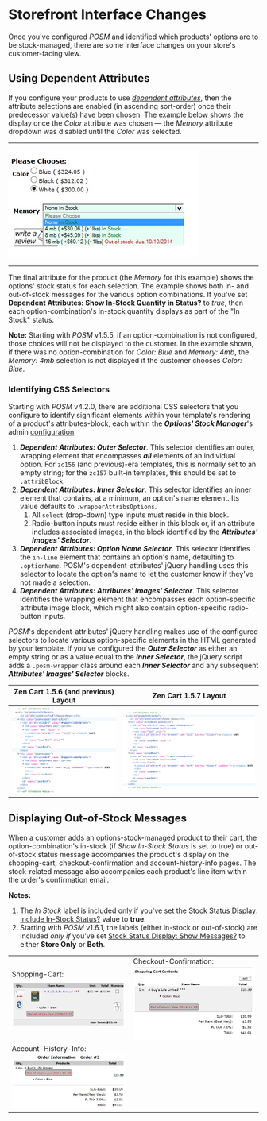 # Storefront Interface Changes

Once you've configured _POSM_ and identified which products' options are to be stock-managed, there are some interface changes on your store's customer-facing view.

## Using Dependent Attributes

If you configure your products to use [_dependent attributes_](./configuration.md), then the attribute selections are enabled (in ascending sort-order) once their predecessor value(s) have been chosen. The example below shows the display once the _Color_ attribute was chosen — the _Memory_ attribute dropdown was disabled until the _Color_ was selected.

----

![Choosing Dependent Attributes](./dependent_attributes.jpg)

----

The final attribute for the product (the _Memory_ for this example) shows the options' stock status for each selection. The example shows both in- and out-of-stock messages for the various option combinations. If you've set **Dependent Attributes: Show In-Stock Quantity in Status?** to _true_, then each option-combination's in-stock quantity displays as part of the "In Stock" status.

**Note:** Starting with _POSM_ v1.5.5, if an option-combination is not configured, those choices will not be displayed to the customer. In the example shown, if there was no option-combination for _Color: Blue_ and _Memory: 4mb_, the _Memory: 4mb_ selection is not displayed if the customer chooses _Color: Blue_.

### Identifying CSS Selectors

Starting with *POSM* v4.2.0, there are additional CSS selectors that you configure to identify significant elements within your template's rendering of a product's attributes-block, each within the ***Options' Stock Manager***'s admin [configuration](./configuration.md):

1. ***Dependent Attributes: Outer Selector***.  This selector identifies an outer, wrapping element that encompasses ***all*** elements of an individual option.  For `zc156` (and previous)-era templates, this is normally set to an empty string; for the `zc157` built-in templates, this should be set to `.attribBlock`.
2. ***Dependent Attributes: Inner Selector***.  This selector identifies an inner element that contains, at a minimum, an option's name element.  Its value defaults to `.wrapperAttribsOptions`.
   1. All `select` (drop-down) type inputs must reside in this block.
   2. Radio-button inputs must reside either in this block or, if an attribute includes associated images, in the block identified by the ***Attributes' Images' Selector***.
3. ***Dependent Attributes: Option Name Selector***.  This selector identifies the `in-line` element that contains an option's name, defaulting to `.optionName`.  POSM's dependent-attributes' jQuery handling uses this selector to locate the option's name to let the customer know if they've not made a selection.
4. ***Dependent Attributes: Attributes' Images' Selector***.  This selector identifies the wrapping element that encompasses each option-specific attribute image block, which might also contain option-specific radio-button inputs.

*POSM*'s dependent-attributes' jQuery handling makes use of the configured selectors to locate various option-specific elements in the HTML generated by your template.  If you've configured the ***Outer Selector*** as either an empty string or as a value equal to the ***Inner Selector***, the jQuery script adds a `.posm-wrapper` class around each ***Inner Selector*** and any subsequent ***Attributes' Images' Selector*** blocks.

| Zen Cart 1.5.6 (and previous) Layout | Zen Cart 1.5.7 Layout     |
| ------------------------------------ | ------------------------- |
| ![](zc156_attributes.png)            | ![](zc157_attributes.png) |

## Displaying Out-of-Stock Messages

When a customer adds an options-stock-managed product to their cart, the option-combination's in-stock (if _Show In-Stock Status_ is set to true) or out-of-stock status message accompanies the product's display on the shopping-cart, checkout-confirmation and account-history-info pages. The stock-related message also accompanies each product's line item within the order's confirmation email.

**Notes:**

1.  The _In Stock_ label is included only if you've set the [Stock Status Display: Include In-Stock Status?](./configuration.md) value to **true**.
2.  Starting with _POSM_ v1.6.1, the labels (either in-stock or out-of-stock) are included _only if_ you've set [Stock Status Display: Show Messages?](./configuration.md) to either **Store Only** or **Both**.

|                                     |                             |
| ------------------------------------------------------------ | ------------------------------------------------------------ |
| Shopping-Cart: ![The shopping_cart page](shopping_cart_message.jpg "The shopping_cart page") | Checkout-Confirmation: ![The checkout_confirmation page](checkout_confirmation_message.jpg "The checkout_confirmation page") |
| Account-History-Info: ![The account_history_info page](account_history_info_message.jpg "The account_history_info page") |
